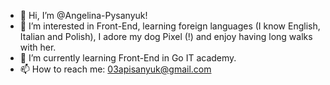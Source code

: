 - 👋 Hi, I’m @Angelina-Pysanyuk!
- 👀 I’m interested in Front-End, learning foreign languages (I know English, Italian and Polish), I adore my dog Pixel (!) and enjoy having long walks with her.
- 🌱 I’m currently learning Front-End in Go IT academy.
- 📫 How to reach me: 03apisanyuk@gmail.com

<!---
Angelina-Pysanyuk/Angelina-Pysanyuk is a ✨ special ✨ repository because its `README.md` (this file) appears on your GitHub profile.
You can click the Preview link to take a look at your changes.
--->
